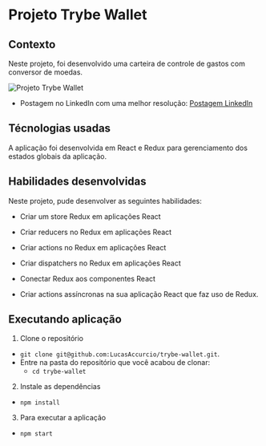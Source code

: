 # Projeto Trybe Wallet

## Contexto

Neste projeto, foi desenvolvido uma carteira de controle de gastos com conversor de moedas.

![Projeto Trybe Wallet](/src/images/1634693256787.gif)

* Postagem no LinkedIn com uma melhor resolução:
  [Postagem LinkedIn](https://www.linkedin.com/in/lucas-accurcio/recent-activity/shares/)

## Técnologias usadas

A aplicação foi desenvolvida em React e Redux para gerenciamento dos estados globais da aplicação.

## Habilidades desenvolvidas

Neste projeto, pude desenvolver as seguintes habilidades:

  * Criar um store Redux em aplicações React

  * Criar reducers no Redux em aplicações React

  * Criar actions no Redux em aplicações React

  * Criar dispatchers no Redux em aplicações React

  * Conectar Redux aos componentes React

  * Criar actions assíncronas na sua aplicação React que faz uso de Redux.

## Executando aplicação

1. Clone o repositório
  * `git clone git@github.com:LucasAccurcio/trybe-wallet.git`.
  * Entre na pasta do repositório que você acabou de clonar:
    * `cd trybe-wallet`

2. Instale as dependências
  * `npm install`

3. Para executar a aplicação
  * `npm start`
